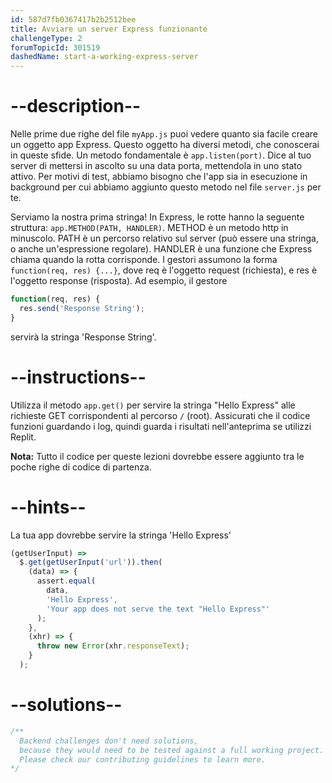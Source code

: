 ```yaml
---
id: 587d7fb0367417b2b2512bee
title: Avviare un server Express funzionante
challengeType: 2
forumTopicId: 301519
dashedName: start-a-working-express-server
---
```


# --description--

Nelle prime due righe del file `myApp.js` puoi vedere quanto sia facile creare un oggetto app Express. Questo oggetto ha diversi metodi, che conoscerai in queste sfide. Un metodo fondamentale è `app.listen(port)`. Dice al tuo server di mettersi in ascolto su una data porta, mettendola in uno stato attivo. Per motivi di test, abbiamo bisogno che l'app sia in esecuzione in background per cui abbiamo aggiunto questo metodo nel file `server.js` per te.

Serviamo la nostra prima stringa! In Express, le rotte hanno la seguente struttura: `app.METHOD(PATH, HANDLER)`. METHOD è un metodo http in minuscolo. PATH è un percorso relativo sul server (può essere una stringa, o anche un'espressione regolare). HANDLER è una funzione che Express chiama quando la rotta corrisponde. I gestori assumono la forma `function(req, res) {...}`, dove req è l'oggetto request (richiesta), e res è l'oggetto response (risposta). Ad esempio, il gestore

```js
function(req, res) {
  res.send('Response String');
}
```

servirà la stringa 'Response String'.

# --instructions--

Utilizza il metodo `app.get()` per servire la stringa "Hello Express" alle richieste GET corrispondenti al percorso `/` (root). Assicurati che il codice funzioni guardando i log, quindi guarda i risultati nell'anteprima se utilizzi Replit.

**Nota:** Tutto il codice per queste lezioni dovrebbe essere aggiunto tra le poche righe di codice di partenza.

# --hints--

La tua app dovrebbe servire la stringa 'Hello Express'

```js
(getUserInput) =>
  $.get(getUserInput('url')).then(
    (data) => {
      assert.equal(
        data,
        'Hello Express',
        'Your app does not serve the text "Hello Express"'
      );
    },
    (xhr) => {
      throw new Error(xhr.responseText);
    }
  );
```

# --solutions--

```js
/**
  Backend challenges don't need solutions, 
  because they would need to be tested against a full working project. 
  Please check our contributing guidelines to learn more.
*/
```
